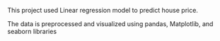 This project used Linear regression model to predict house price.

The data is preprocessed and visualized using pandas, Matplotlib, and seaborn libraries
